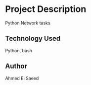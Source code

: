 # Project Description
Python Network tasks
## Technology Used
Python, bash
## Author
Ahmed El Saeed
